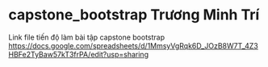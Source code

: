 # capstone_bootstrap Trương Minh Trí
Link file tiến độ làm bài tập capstone bootstrap
https://docs.google.com/spreadsheets/d/1MmsyVgRqk6D_JOzB8W7T_4Z3HBFe2TyBaw57kT3frPA/edit?usp=sharing
